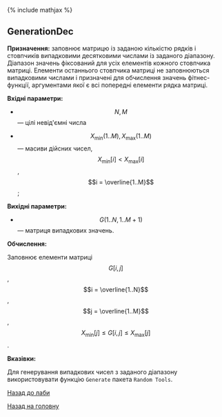 {% include mathjax %}

## GenerationDec
	
**Призначення:** заповнює матрицю із заданою кількістю рядків і стовпчиків випадковими десятковими числами із заданого діапазону. Діапазон значень фіксований для усіх елементів кожного стовпчика матриці. Елементи останнього стовпчика матриці не заповнюються випадковими числами і призначені для обчислення значень фітнес-функції, аргументами якої є всі попередні елементи рядка матриці.

**Вхідні параметри:** 

- $$N, M$$ &mdash; цілі невід'ємні числа

- $$X_{\text{min}}(1..M), X_{\text{max}}(1..M)$$ &mdash; масиви дійсних чисел, $$X_{\text{min}}[i] < X_{\text{max}}[i]$$, $$i = \overline{1..M}$$;

**Вихідні параметри:**

- $$G(1..N, 1..M+1)$$ &mdash; матриця випадкових значень.

**Обчислення:**

Заповнює елементи матриці $$G[i,j]$$, $$i = \overline{1..N}$$, $$j = \overline{1..M}$$, $$X_{\text{min}}[j] \le G[i, j] \le X_{\text{max}}[j]$$.

**Вказівки:**

Для генерування випадкових чисел з заданого діапазону використовувати функцію `Generate` пакета `Random Tools`.

[Назад до лаби](README.md)

[Назад на головну](../README.md)